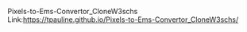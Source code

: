 Pixels-to-Ems-Convertor_CloneW3schs
Link:https://tpauline.github.io/Pixels-to-Ems-Convertor_CloneW3schs/
